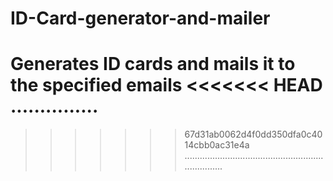 # ID-Card-generator-and-mailer
Generates ID cards and mails it to the specified emails
<<<<<<< HEAD
...............
=======
>>>>>>> 67d31ab0062d4f0dd350dfa0c4014cbb0ac31e4a
......................................................................